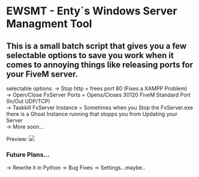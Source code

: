 # EWSMT - Enty`s Windows Server Managment Tool<br>

## This is a small batch script that gives you a few selectable options to save you work when it comes to annoying things like releasing ports for your FiveM server.<br>

selectable options:
-> Stop http = frees port 80 (Fixes a XAMPP Problem)<br>
-> Open/Close FxServer Ports = Opens/Closes 30120 FiveM Standard Port (In/Out UDP/TCP)<br>
-> Taskkill FxServer Instance = Sometimes when you Stop the FxServer.exe there is a Ghost Instance running that stopps you from Updating your Server<br>
-> More soon...<br>

Preview:
<img src="https://media.discordapp.net/attachments/907259669993648158/1019975817155059772/unknown.png">

### Future Plans...
-> Rewrite it in Python
-> Bug Fixes
-> Settings...maybe..

